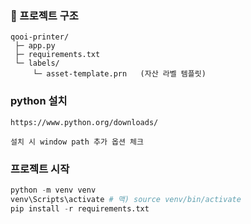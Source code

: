 ### 📂 프로젝트 구조

```
qooi-printer/
 ├─ app.py
 ├─ requirements.txt
 └─ labels/
     └─ asset-template.prn   (자산 라벨 템플릿)
```


### python 설치
    https://www.python.org/downloads/

    설치 시 window path 추가 옵션 체크




### 프로젝트 시작 

```python
python -m venv venv
venv\Scripts\activate # 맥) source venv/bin/activate 
pip install -r requirements.txt

```